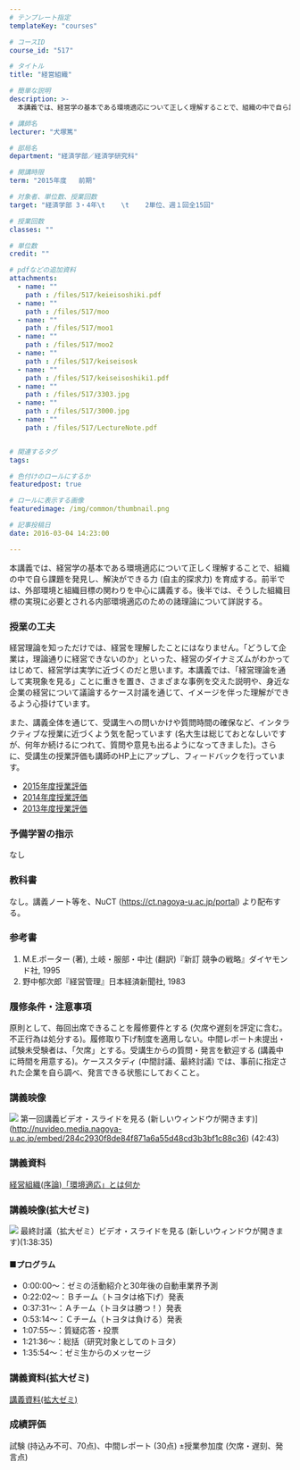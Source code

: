 ```yaml
---
# テンプレート指定
templateKey: "courses"

# コースID
course_id: "517"

# タイトル
title: "経営組織"

# 簡単な説明
description: >-
  本講義では、経営学の基本である環境適応について正しく理解することで、組織の中で自ら課題を発見し、解決ができる力 (自主的探求力) を育成する。前半では、外部環境と組織目標の関わりを中心に講義する。後半...

# 講師名
lecturer: "犬塚篤"

# 部局名
department: "経済学部／経済学研究科"

# 開講時限
term: "2015年度	前期"

# 対象者、単位数、授業回数
target: "経済学部 3・4年\t    \t    2単位、週１回全15回"

# 授業回数
classes: ""

# 単位数
credit: ""

# pdfなどの追加資料
attachments: 
  - name: "" 
    path : /files/517/keieisoshiki.pdf
  - name: "" 
    path : /files/517/moo
  - name: "" 
    path : /files/517/moo1
  - name: "" 
    path : /files/517/moo2
  - name: "" 
    path : /files/517/keiseisosk
  - name: "" 
    path : /files/517/keiseisoshiki1.pdf
  - name: "" 
    path : /files/517/3303.jpg
  - name: "" 
    path : /files/517/3000.jpg
  - name: "" 
    path : /files/517/LectureNote.pdf


# 関連するタグ
tags:

# 色付けのロールにするか
featuredpost: true

# ロールに表示する画像
featuredimage: /img/common/thumbnail.png

# 記事投稿日
date: 2016-03-04 14:23:00

---
```

本講義では、経営学の基本である環境適応について正しく理解することで、組織の中で自ら課題を発見し、解決ができる力 (自主的探求力) を育成する。前半では、外部環境と組織目標の関わりを中心に講義する。後半では、そうした組織目標の実現に必要とされる内部環境適応のための諸理論について詳説する。
### 授業の工夫

経営理論を知っただけでは、経営を理解したことにはなりません。「どうして企業は，理論通りに経営できないのか」といった、経営のダイナミズムがわかってはじめて、経営学は実学に近づくのだと思います。本講義では、「経営理論を通して実現象を見る」ことに重きを置き、さまざまな事例を交えた説明や、身近な企業の経営について議論するケース討議を通じて、イメージを伴った理解ができるよう心掛けています。 

また、講義全体を通じて、受講生への問いかけや質問時間の確保など、インタラクティブな授業に近づくよう気を配っています (名大生は総じておとなしいですが、何年か続けるにつれて、質問や意見も出るようになってきました)。さらに、受講生の授業評価も講師のHP上にアップし、フィードバックを行っています。 

  * [2015年度授業評価](http://www.soec.nagoya-u.ac.jp/%7Einu/classes/ungra_organization2015.htm)
  * [2014年度授業評価](http://www.soec.nagoya-u.ac.jp/%7Einu/classes/ungra_organization2014.htm)
  * [2013年度授業評価](http://www.soec.nagoya-u.ac.jp/%7Einu/classes/ungra_organization2013.htm)

### 予備学習の指示

なし

### 教科書

なし。講義ノート等を、NuCT (https://ct.nagoya-u.ac.jp/portal) より配布する。

### 参考書

  1. M.E.ポーター (著), 土岐・服部・中辻 (翻訳)『新訂 競争の戦略』ダイヤモンド社, 1995
  2. 野中郁次郎『経営管理』日本経済新聞社, 1983

### 履修条件・注意事項

原則として、毎回出席できることを履修要件とする (欠席や遅刻を評定に含む。不正行為は処分する)。履修取り下げ制度を適用しない。中間レポート未提出・試験未受験者は、「欠席」とする。受講生からの質問・発言を歓迎する (講義中に時間を用意する)。ケーススタディ (中間討議、最終討議) では、事前に指定された企業を自ら調べ、発言できる状態にしておくこと。

  
### 講義映像  

![](/files/517/3000.jpg) 第一回講義ビデオ・スライドを見る (新しいウィンドウが開きます)](http://nuvideo.media.nagoya-u.ac.jp/embed/284c2930f8de84f871a6a55d48cd3b3bf1c88c36) (42:43)  
### 講義資料  

[経営組織(序論)「環境適応」とは何か](/files/517/keiseisoshiki1.pdf) 
### 講義映像(拡大ゼミ)  

![](/files/517/3303.jpg) 最終討議（拡大ゼミ）ビデオ・スライドを見る (新しいウィンドウが開きます)(1:38:35)  
#### ■プログラム  
  
* 0:00:00～：ゼミの活動紹介と30年後の自動車業界予測  
* 0:22:02～：Ｂチーム（トヨタは格下げ）発表  
* 0:37:31～：Ａチーム（トヨタは勝つ！）発表  
* 0:53:14～：Ｃチーム（トヨタは負ける）発表  
* 1:07:55～：質疑応答・投票  
* 1:21:36～：総括（研究対象としてのトヨタ）  
* 1:35:54～：ゼミ生からのメッセージ  
### 講義資料(拡大ゼミ)  

[講義資料(拡大ゼミ)](/files/517/LectureNote.pdf) 

### 成績評価

試験 (持込み不可、70点)、中間レポート (30点) &plusmn;授業参加度 (欠席・遅刻、発言点)
